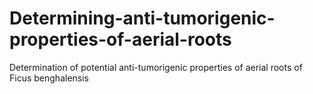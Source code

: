 # Determining-anti-tumorigenic-properties-of-aerial-roots
Determination of potential anti-tumorigenic  properties of aerial roots of Ficus benghalensis
